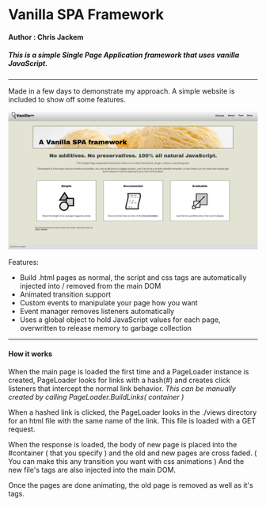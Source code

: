 # Vanilla SPA Framework
#### Author : Chris Jackem
##### This is a simple Single Page Application framework that uses vanilla JavaScript.
---
Made in a few days to demonstrate my approach. A simple website is included to show off some features.

![Alt text](/screenshot.png?raw=true "Included Website Template")

Features:
* Build .html pages as normal, the script and css tags are automatically injected into / removed from the main DOM
* Animated transition support
* Custom events to manipulate your page how you want
* Event manager removes listeners automatically
* Uses a global object to hold JavaScript values for each page, overwritten to release memory to garbage collection
---

#### How it works
When the main page is loaded the first time and a PageLoader instance is created, PageLoader looks for links with a hash(#) and creates click listeners that intercept the normal link behavior. 
*This can be manually created by calling PageLoader.BuildLinks( container )*

When a hashed link is clicked, the PageLoader looks in the ./views directory for an html file with the same name of the link. This file is loaded with a GET request.

When the response is loaded, the body of new page is placed into the #container ( that you specify ) and the old and new pages are cross faded. ( You can make this any transition you want with css animations ) And the new file's tags are also injected into the main DOM.

Once the pages are done animating, the old page is removed as well as it's tags.